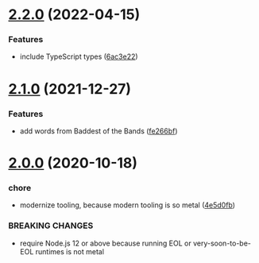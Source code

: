 # [2.2.0](https://github.com/Trott/metal-name/compare/v2.1.0...v2.2.0) (2022-04-15)


### Features

* include TypeScript types ([6ac3e22](https://github.com/Trott/metal-name/commit/6ac3e223455f69f470626ccef18cdd47b2f87e9b))

# [2.1.0](https://github.com/Trott/metal-name/compare/v2.0.0...v2.1.0) (2021-12-27)


### Features

* add words from Baddest of the Bands ([fe266bf](https://github.com/Trott/metal-name/commit/fe266bf57414301ee5ea978f98e3b1333684e63f))

# [2.0.0](https://github.com/Trott/metal-name/compare/v1.1.1...v2.0.0) (2020-10-18)


### chore

* modernize tooling, because modern tooling is so metal ([4e5d0fb](https://github.com/Trott/metal-name/commit/4e5d0fb548c28e9823412832403a61abefebb731))


### BREAKING CHANGES

* require Node.js 12 or above because running EOL or
very-soon-to-be-EOL runtimes is not metal
